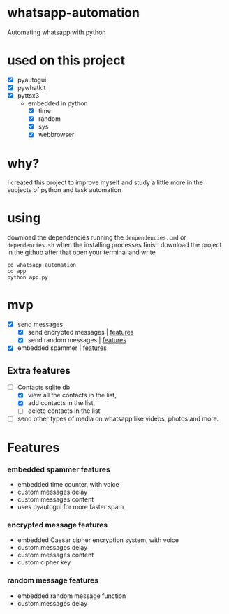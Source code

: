 # whatsapp-automation
 Automating whatsapp with python
# used on this project
- [x] pyautogui
- [x] pywhatkit
- [x] pyttsx3
    * embedded in python
        - [x] time
        - [x] random
        - [x] sys
        - [x] webbrowser
    
# why?
I created this project to improve myself and study a little more in the subjects of python and task automation

# using
download the dependencies running the ``denpendencies.cmd`` or ``dependencies.sh`` when the installing processes finish 
download the project in the github after that open your terminal and write 
```
cd whatsapp-automation
cd app
python app.py
```

# mvp

- [x] send messages 
    - [x] send encrypted messages  | [features](#sem)
    - [x] send random messages | [features](#srm)
- [x] embedded spammer | [features](#spammerfeatures)

## Extra features
- [ ] Contacts sqlite db
    - [x] view all the contacts in the list,
    - [x] add contacts in the list,
    - [ ] delete contacts in the list
- [ ] send other types of media on whatsapp like videos, photos and more.

# Features

<div id="spammerfeatures">
    <h3>embedded spammer features</h3>
    <ul>
        <li>embedded time counter, with voice</li>
        <li>custom messages delay</li>
        <li>custom messages content</li>
        <li>uses pyautogui for more faster spam</li>
    </ul>
</div>
<div id="sem">
    <h3>encrypted message features</h3>
    <ul>
        <li>embedded Caesar cipher encryption system, with voice</li>
        <li>custom messages delay</li>
        <li>custom messages content</li>
        <li>custom cipher key</li>
    </ul>
</div>
<div id="srm">
    <h3>random message features</h3>
    <ul>
        <li>embedded random message function</li>
        <li>custom messages delay</li>
    </ul>
</div>
